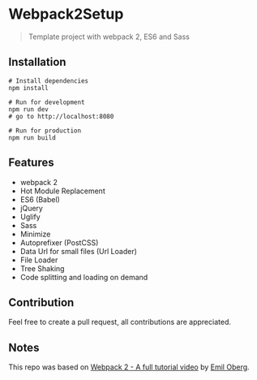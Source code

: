# Webpack2Setup
> Template project with webpack 2, ES6 and Sass


## Installation
```
# Install dependencies
npm install

# Run for development
npm run dev
# go to http://localhost:8080

# Run for production
npm run build
```


## Features
- webpack 2
- Hot Module Replacement
- ES6 (Babel)
- jQuery
- Uglify
- Sass
- Minimize
- Autoprefixer (PostCSS)
- Data Url for small files (Url Loader)
- File Loader
- Tree Shaking
- Code splitting and loading on demand


## Contribution
Feel free to create	a pull request, all contributions are appreciated.


## Notes
This repo was based on [Webpack 2 - A full tutorial video](https://www.youtube.com/watch?v=eWmkBNBTbMM) by [Emil Oberg](https://github.com/emiloberg).
